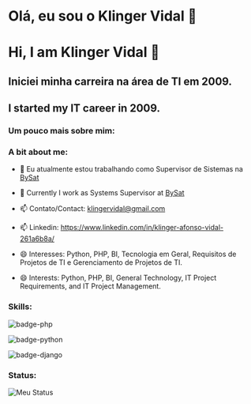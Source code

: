 # Olá, eu sou o Klinger Vidal 👋
# Hi, I am Klinger Vidal 👋


## Iniciei minha carreira na área de TI em 2009.
## I started my IT career in 2009.

### Um pouco mais sobre mim:
### A bit about me:

- 🔭 Eu atualmente estou trabalhando como Supervisor de Sistemas na [BySat](https://site.bysat.com.br/)
- 🔭 Currently I work as Systems Supervisor at [BySat](https://site.bysat.com.br/)

- 📫 Contato/Contact: [klingervidal@gmail.com](mailto:klingervidal@gmail.com)
- 📫 Linkedin: https://www.linkedin.com/in/klinger-afonso-vidal-261a6b8a/

- 😄 Interesses: Python, PHP, BI, Tecnologia em Geral, Requisitos de Projetos de TI e Gerenciamento de Projetos de TI.
- 😄 Interests: Python, PHP, BI, General Technology, IT Project Requirements, and IT Project Management.

### Skills: 

![badge-php](https://img.shields.io/badge/Php-⭐⭐⭐⭐-green)

![badge-python](https://img.shields.io/badge/Python-⭐⭐-blue)

![badge-django](https://img.shields.io/badge/Django-⭐-orange)

### Status:

![Meu Status](https://github-readme-stats.vercel.app/api?username=klingervidal&show_icons=true)

<!---
klingervidal/klingervidal is a ✨ special ✨ repository because its `README.md` (this file) appears on your GitHub profile.
You can click the Preview link to take a look at your changes.
--->
